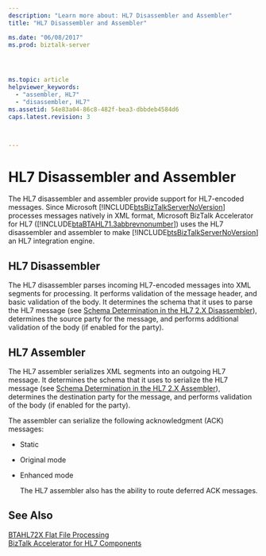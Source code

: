 ```yaml
---
description: "Learn more about: HL7 Disassembler and Assembler"
title: "HL7 Disassembler and Assembler"

ms.date: "06/08/2017"
ms.prod: biztalk-server




ms.topic: article
helpviewer_keywords: 
  - "assembler, HL7"
  - "disassembler, HL7"
ms.assetid: 54e83a04-86c8-482f-bea3-dbbdeb4584d6
caps.latest.revision: 3



---
```

# HL7 Disassembler and Assembler
The HL7 disassembler and assembler provide support for HL7-encoded messages. Since Microsoft [!INCLUDE[btsBizTalkServerNoVersion](../../includes/btsbiztalkservernoversion-md.md)] processes messages natively in XML format, Microsoft BizTalk Accelerator for HL7 ([!INCLUDE[btaBTAHL71.3abbrevnonumber](../../includes/btabtahl71-3abbrevnonumber-md.md)]) uses the HL7 disassembler and assembler to make [!INCLUDE[btsBizTalkServerNoVersion](../../includes/btsbiztalkservernoversion-md.md)] an HL7 integration engine.  
  
## HL7 Disassembler  
 The HL7 disassembler parses incoming HL7-encoded messages into XML segments for processing. It performs validation of the message header, and basic validation of the body. It determines the schema that it uses to parse the HL7 message (see [Schema Determination in the HL7 2.X Disassembler](../../adapters-and-accelerators/accelerator-hl7/schema-determination-in-the-hl7-2-x-disassembler.md)), determines the source party for the message, and performs additional validation of the body (if enabled for the party).  
  
## HL7 Assembler  
 The HL7 assembler serializes XML segments into an outgoing HL7 message. It determines the schema that it uses to serialize the HL7 message (see [Schema Determination in the HL7 2.X Assembler](../../adapters-and-accelerators/accelerator-hl7/schema-determination-in-the-hl7-2-x-assembler.md)), determines the destination party for the message, and performs validation of the body (if enabled for the party).  
  
 The assembler can serialize the following acknowledgment (ACK) messages:  
  
- Static  
  
- Original mode  
  
- Enhanced mode  
  
  The HL7 assembler also has the ability to route deferred ACK messages.  
  
## See Also  
 [BTAHL72X Flat File Processing](../../adapters-and-accelerators/accelerator-hl7/btahl72x-flat-file-processing.md)   
 [BizTalk Accelerator for HL7 Components](../../adapters-and-accelerators/accelerator-hl7/biztalk-accelerator-for-hl7-components.md)
